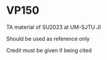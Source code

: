 # VP150
TA material of SU2023 at UM-SJTU JI

Should be used as reference only

Credit must be given if being cited
